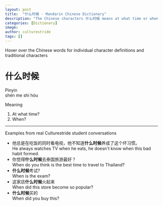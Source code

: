 ```yaml
---
layout: post
title:  "什么时候 - Mandarin Chinese Dictionary"
description: "The Chinese characters 什么时候 means at what time or when in Mandarin Chinese. See example sentences from real Culturestride student conversations."
categories: [Dictionary]
image: 
author: culturestride
tags: []
---
```

<div class="highlightBox subtext">
Hover over the Chinese words for individual character definitions and traditional characters
</div>  

# 什么时候
Pinyin  
shén me shí hòu

Meaning
1. At what time?
2. When?

<hr>
Examples from real Culturestride student conversations

- 他总是在吃饭的同时看电视，他不知道**什么时候**养成了这个坏习惯。  
  He always watches TV when he eats, he doesn't know when this bad habit formed.
- 你觉得**什么时候**去泰国旅游最好？  
  When do you think is the best time to travel to Thailand?
- **什么时候**考试?  
    When is the exam?
- 这家店**什么时候**火起来  
  When did this store become so popular?
- **什么时候**买的  
  When did you buy this?

<script src="//mandarinspot.com/static/mandarinspot.min.js" charset="UTF-8"></script>
<script>mandarinspot.annotate();</script>